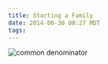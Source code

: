 ```yaml
---
title: Starting a Family
date: 2014-06-30 08:27 MDT
tags:
---
```


<img src="/images/starting-a-family_manvsmagic.png" alt="common denominator" />
